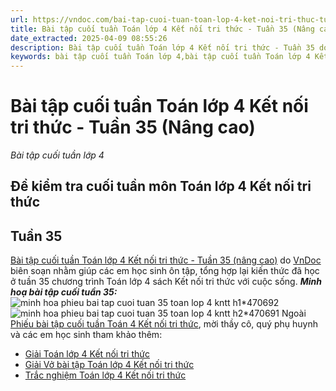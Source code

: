 ```yaml
---
url: https://vndoc.com/bai-tap-cuoi-tuan-toan-lop-4-ket-noi-tri-thuc-tuan-35-nang-cao-300822
title: Bài tập cuối tuần Toán lớp 4 Kết nối tri thức - Tuần 35 (Nâng cao) - Bài tập cuối tuần lớp 4 - VnDoc.com
date_extracted: 2025-04-09 08:55:26
description: Bài tập cuối tuần Toán lớp 4 Kết nối tri thức - Tuần 35 do VnDoc biên soạn nhằm giúp các em học sinh ôn tập, tổng hợp lại kiến thức đã học ở tuần 35.
keywords: bài tập cuối tuần Toán lớp 4,bài tập cuối tuần Toán lớp 4 Kết nối tri thức tuần 35,phiếu bài tập Toán lớp 4 tuần 35,Đề kiểm tra cuối tuần môn toán lớp 4 Tuần 35,Đề kiểm tra cuối tuần môn toán lớp 4,giải bài tập Toán lớp 4,bài tập toán lớp 4,bài tập cuối tuần lớp 4,phiếu bài tập cuối tuần lớp 4 môn toán,bài tập cuối tuần lớp 4 kết nối,phiếu bài tập cuối tuần lớp 4,phiếu bài tập tuần 35 kntt
---
```


# Bài tập cuối tuần Toán lớp 4 Kết nối tri thức - Tuần 35 \(Nâng cao\)
_Bài tập cuối tuần lớp 4_
## Đề kiểm tra cuối tuần môn Toán lớp 4 Kết nối tri thức
## Tuần 35
[Bài tập cuối tuần Toán lớp 4 Kết nối tri thức - Tuần 35 \(nâng cao\)](<https://vndoc.com/bai-tap-cuoi-tuan-toan-lop-4-ket-noi-tri-thuc-tuan-35-nang-cao-300822>) do [VnDoc](<https://vndoc.com/>) biên soạn nhằm giúp các em học sinh ôn tập, tổng hợp lại kiến thức đã học ở tuần 35 chương trình Toán lớp 4 sách Kết nối tri thức với cuộc sống.
_**Minh hoạ bài tập cuối tuần 35:**_
![minh hoa phieu bai tap cuoi tuan 35 toan lop 4 kntt h1*470692](https://i.vdoc.vn/data/image/2023/07/08/minh-hoa-phieu-bai-tap-cuoi-tuan-35-toan-lop-4-kntt-h1.png)![minh hoa phieu bai tap cuoi tuan 35 toan lop 4 kntt h2*470691](https://i.vdoc.vn/data/image/2023/07/08/minh-hoa-phieu-bai-tap-cuoi-tuan-35-toan-lop-4-kntt-h2.png)
Ngoài [Phiếu bài tập cuối tuần Toán 4 Kết nối tri thức](<https://vndoc.com/bai-tap-cuoi-tuan-toan-lop-4-ket-noi>), mời thầy cô, quý phụ huynh và các em học sinh tham khảo thêm:
  * [Giải Toán lớp 4 Kết nối tri thức](<https://vndoc.com/toan-lop-4-ket-noi-tri-thuc>)
  * [Giải Vở bài tập Toán lớp 4 Kết nối tri thức](<https://vndoc.com/vo-bai-tap-toan-lop-4-ket-noi-tri-thuc>)
  * [Trắc nghiệm Toán lớp 4 Kết nối tri thức](<https://vndoc.com/trac-nghiem-toan-lop-4-ket-noi>)

